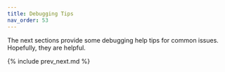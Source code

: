 ```yaml
---
title: Debugging Tips
nav_order: 53
---
```


The next sections provide some debugging help tips for common issues. Hopefully, they are helpful.

{% include prev_next.md %}
